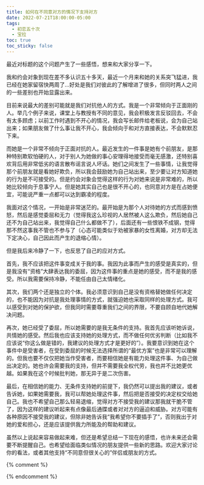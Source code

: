```yaml
---
title: 如何在不同意对方的情况下支持对方
date: 2022-07-21T18:00:00-05:00
tags:
  - 初恋五十次
  - 宝拉
toc: true
toc_sticky: false
---
```


最近对标题的这个问题产生了一些感悟，想来和大家分享一下。
<!--more-->

我和约会对象到现在差不多认识五十多天，最近一个月来和她的关系突飞猛进，我已经在她家留宿快两周了…好处是我们对彼此的了解增进了很多，但同时两人之间的一些差别也开始显露出来。

目前来说最大的差别可能就是我们对抗他人的方式。我是一个非常倾向于正面刚的人。举几个例子来说，课堂上与教授有不同的意见，我会积极发言反驳回去，不会有太多顾虑；以前工作时遇到不开心的情况，我会写长邮件给老板说，会为自己站出来；如果朋友做了什么事让我不开心，我会倾向于和对方直接表达，不会默默忍下来。

而她是一个非常不倾向于正面对抗的人。最近发生的一件事是她有个前朋友，是那种特别欺软怕硬的人，对于别人为她做的事心安理得地接受而毫无感激，还特别喜欢背后用非常低劣的语言散布谣言说人坏话。她们之间发生了一些事情，让我觉得那个前朋友就是看她好欺负，所以我会鼓励她为自己站出来，至少要让对方知道她的行为是不可接受的。但是约会对象会觉得这样的行为对她来说是非常难的，所以她比较倾向于息事宁人。但是她其实自己也是很不开心的，也同意对方是在占她便宜，可能说严重一点都可以达到霸凌的程度。

我面对这个情况，一开始是非常迷茫的。最开始是为那个人对待她的方式而感到愤怒，然后是感觉委屈和无力（觉得我这么珍视的人居然被人这么欺负，然后她自己还不为自己站出来，我觉得自己什么都做不了），后面还有一些恨铁不成钢，觉得那不然这事我不管也不参与了（心态可能类似于劝被家暴的女性离婚，对方却无法下定决心，自己因此而产生的退缩心情）。

但是我后来冷静了一下，也反思了自己的应对方式。

首先，我不应该把这件事变成关于我的事。我因为此事而产生的感受是真实的，但是我没有“资格”大肆表达我的委屈，因为这件事的重点是她的感受，而不是我的感受。所以我需要保持冷静，不能任由自己太情绪化。

其次，我们两个还是独立的个体。我必须意识到自己是没有资格替她做任何决定的，也不能因为对抗是我处理事情的方式，就强迫她也采取同样的处理方式。我可以感受到对她的保护欲，但我同时需要尊重我们之间的界限，不要自顾自地代她解决问题。

再次，她已经受了委屈，所以她需要的是我无条件的支持。我首先应该听她诉说，共情她的感受。然后我也应该支持她的处理方式，而不做任何优劣判断（比如我不应该说“你这么做是错的，我建议的处理方式才是更好的”）。我要意识到她在这个事件中是受害者，在受到委屈的时候无法选择所谓的“最优方案”也是非常可以理解的。但我也要不仅仅把她当作受害者，而要相信她是有能力处理这件事、为自己做出决定的。她也许会需要我的支持，但并不需要我全权代劳，我也并不比她更优越。如果我在这个时候批判她，那无异于是二次伤害。

最后，在相信她的能力、无条件支持她的前提下，我仍然可以提出我的建议，或者告诉她，如果她需要我，我可以帮她处理这件事，然后把是否接受的决定权交给她自己。我也不希望自己那么轻易退缩，觉得对方不接受我的建议那我就干脆不管了，因为这样的建议听起来有点像最后通牒或者对对方的逼迫和威胁。对方可能有各种原因不接受我的建议，但除非她告诉我“我希望你不要插手了”，否则我出于对她的爱和担心，还是应该提供我力所能及的帮助和建议。

虽然以上说起来容易做起来难，但还是希望总结一下现在的感悟，也许未来还会需要不断提醒自己。也希望给面临类似情况的朋友提供一些新的思路。欢迎大家讨论你的看法，或者其他支持“不同意但很关心的”伴侣或朋友的方式。

{% comment %}

{% endcomment %}
